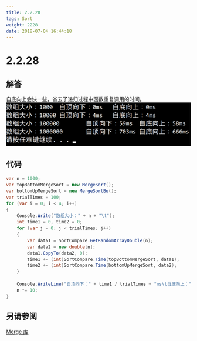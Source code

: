 ```yaml
---
title: 2.2.28
tags: Sort
weight: 2228
date: 2018-07-04 16:44:18
---
```


# 2.2.28


## 解答

自底向上会快一些，省去了递归过程中函数重复调用的时间。
![](/resources/2-2-28/1.png)

## 代码

```csharp
var n = 1000;
var topBottomMergeSort = new MergeSort();
var bottomUpMergeSort = new MergeSortBu();
var trialTimes = 100;
for (var i = 0; i < 4; i++)
{
    Console.Write("数组大小：" + n + "\t");
    int time1 = 0, time2 = 0;
    for (var j = 0; j < trialTimes; j++)
    {
        var data1 = SortCompare.GetRandomArrayDouble(n);
        var data2 = new double[n];
        data1.CopyTo(data2, 0);
        time1 += (int)SortCompare.Time(topBottomMergeSort, data1);
        time2 += (int)SortCompare.Time(bottomUpMergeSort, data2);
    }

    Console.WriteLine("自顶向下：" + time1 / trialTimes + "ms\t自底向上：" + time2 / trialTimes + "ms");
    n *= 10;
}
```

## 另请参阅

[Merge 库](https://github.com/ikesnowy/Algorithms-4th-Edition-in-Csharp/tree/master/2%20Sorting/2.2/Merge)
